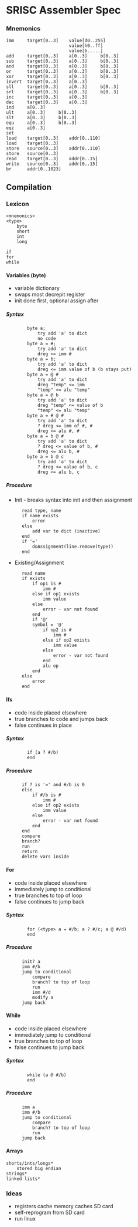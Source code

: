 # SRISC Assembler Spec

### Mnemonics

```
imm		target[0..3]	value[d0..255]
						value[h0..ff]
						value[b.....]
add		target[0..3]	a[0..3]		b[0..3]
sub		target[0..3]	a[0..3]		b[0..3]
and		target[0..3]	a[0..3]		b[0..3]
or		target[0..3]	a[0..3]		b[0..3]
xor		target[0..3]	a[0..3]		b[0..3]
invert	target[0..3]	a[0..3]
sll		target[0..3]	a[0..3]		b[0..3]
srl		target[0..3]	a[0..3]		b[0..3]
inc		target[0..3]	a[0..3]
dec		target[0..3]	a[0..3]
ind		a[0..3]
ult		a[0..3]		b[0..3]
slt		a[0..3]		b[0..3]
equ		a[0..3]		b[0..3]
eqz		a[0..3]
set
load	target[0..3]	addr[0..110]
load	target[0..3]
store	source[0..3]	addr[0..110]
store	source[0..3]
read	target[0..3]	addr[0..15]
write	source[0..3]	addr[0..15]
br		addr[0..1023]
```
		
## Compilation

### Lexicon

```
<mnemonics>
<type>
	byte
	short
	int
	long
	
if
for
while
```


#### Variables (byte)
* variable dictionary
* swaps most decrepit register
* init done first, optional assign after
##### Syntax
```
		byte a;
			try add 'a' to dict
			no code
		byte a = #;
			try add 'a' to dict
			dreg <= imm #
		byte a = b;
			try add 'a' to dict
			dreg <= imm value of b (b stays put)
		byte a = @ #
			try add 'a' to dict
			dreg "temp" <= imm
			"temp" <= alu "temp"
		byte a = @ b
			try add 'a' to dict
			dreg "temp" <= value of b
			"temp" <= alu "temp"
		byte a = # @ #
			try add 'a' to dict
			? dreg <= imm of #, #
			dreg <= alu #, #
		byte a = b @ #
			try add 'a' to dict
			? dreg <= value of b, #
			dreg <= alu b, #
		byte a = b @ c
			try add 'a' to dict
			? dreg <= value of b, c
			dreg <= alu b, c
```	
##### Procedure
* Init - breaks syntax into init and then assignment
```
      read type, name
      if name exists
          error
      else
          add var to dict (inactive)
      end		
      if '='
          doAssignment(line.remove(type))
      end
```
* Existing/Assignment
```
      read name
      if exists			
          if op1 is #
              imm #
          else if op1 exists
              imm value
          else
              error - var not found
          end
          if '@'
          symbol = '@'
              if op2 is #
                  imm #
              else if op2 exists
                  imm value
              else
                  error - var not found
              end
              alu op
          end				
      else
          error
      end
```

#### Ifs
* code inside placed elsewhere
* true branches to code and jumps back
* false continues in place
##### Syntax
```
		if (a ? #/b)
		end
```
		
##### Procedure
```
      if ? is '=' and #/b is 0
      else
          if #/b is #
              imm #
          else if op2 exists
              imm value
          else
              error - var not found
          end		
      end
      compare
      branch?
      run
      return
      delete vars inside
```

#### For
* code inside placed elsewhere
* immediately jump to conditional
* true branches to top of loop
* false continues to jump back
##### Syntax
```
		for (<type> a = #/b; a ? #/c; a @ #/d)
		end
```	
  ##### Procedure
```
      init? a
      imm #/b
      jump to conditional
          compare
          branch? to top of loop
          run
          imm #/d
          modify a
      jump back
```

#### While
* code inside placed elsewhere
* immediately jump to conditional
* true branches to top of loop
* false continues to jump back
##### Syntax
```
		while (a @ #/b)
		end
```	
##### Procedure
```
      imm a
      imm #/b
      jump to conditional
          compare
          branch? to top of loop
          run
      jump back
```

#### Arrays
	shorts/ints/longs*
		stored big endian
	strings*
	linked lists*
	
### Ideas
* registers cache memory caches SD card
* self-reprogram from SD card
* run linux